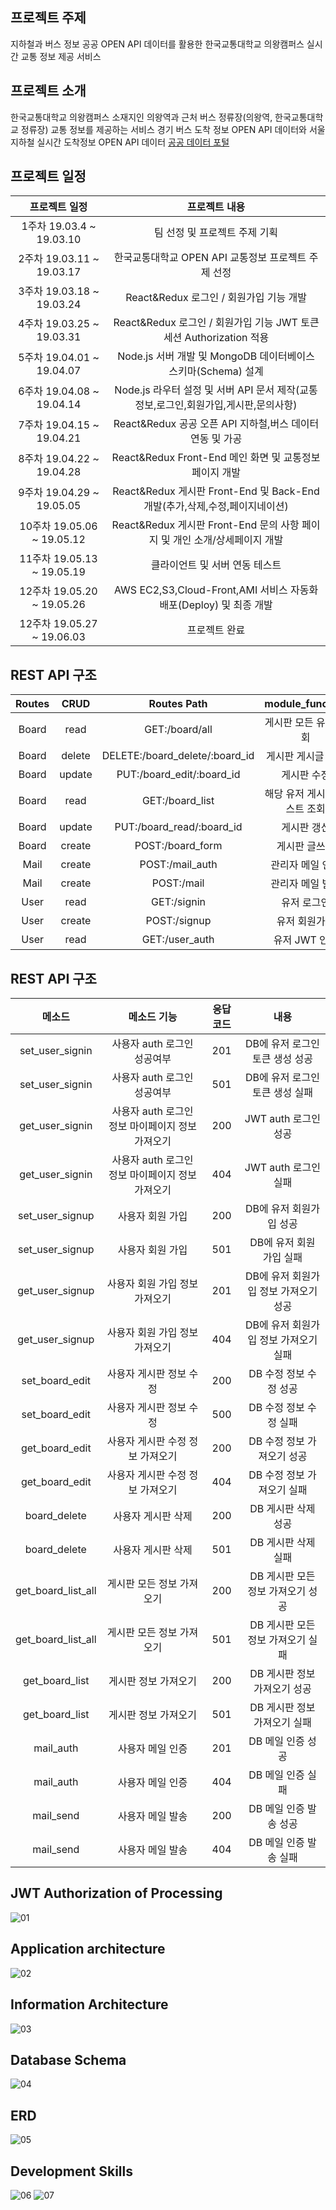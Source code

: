 ## 프로젝트 주제

지하철과 버스 정보 공공 OPEN API 데이터를 활용한 한국교통대학교 의왕캠퍼스 실시간 교통 정보 제공 서비스

## 프로젝트 소개

한국교통대학교 의왕캠퍼스 소재지인 의왕역과 근처 버스 정류장(의왕역, 한국교통대학교 정류장) 교통 정보를 제공하는 서비스
경기 버스 도착 정보 OPEN API 데이터와 서울 지하철 실시간 도착정보 OPEN API 데이터 [공공 데이터 포털](https://www.data.go.kr/)


## 프로젝트 일정


| 프로젝트 일정 | 프로젝트 내용 | 
|:--------:|:--------:|
|1주차 19.03.4 ~ 19.03.10|팀 선정 및 프로젝트 주제 기획|
|2주차 19.03.11 ~ 19.03.17|한국교통대학교 OPEN API 교통정보 프로젝트 주제 선정|
|3주차 19.03.18 ~ 19.03.24|React&Redux 로그인 / 회원가입 기능 개발|
|4주차 19.03.25 ~ 19.03.31|React&Redux 로그인 / 회원가입 기능 JWT 토큰 세션 Authorization 적용|
|5주차 19.04.01 ~ 19.04.07|Node.js 서버 개발 및 MongoDB 데이터베이스 스키마(Schema) 설계|
|6주차 19.04.08 ~ 19.04.14|Node.js 라우터 설정 및 서버 API 문서 제작(교통정보,로그인,회원가입,게시판,문의사항)|
|7주차 19.04.15 ~ 19.04.21|React&Redux 공공 오픈 API 지하철,버스 데이터 연동 및 가공|
|8주차 19.04.22 ~ 19.04.28|React&Redux Front-End 메인 화면 및 교통정보 페이지 개발|
|9주차 19.04.29 ~ 19.05.05|React&Redux 게시판 Front-End 및 Back-End 개발(추가,삭제,수정,페이지네이션)|
|10주차 19.05.06 ~ 19.05.12|React&Redux 게시판 Front-End 문의 사항 페이지 및 개인 소개/상세페이지 개발|
|11주차 19.05.13 ~ 19.05.19|클라이언트 및 서버 연동 테스트|
|12주차 19.05.20 ~ 19.05.26|AWS EC2,S3,Cloud-Front,AMI 서비스 자동화 배포(Deploy) 및 최종 개발|
|12주차 19.05.27 ~ 19.06.03|프로젝트 완료|

## REST API 구조
| Routes | CRUD | Routes Path | module_function| 
|:--------:|:--------:|:--------:|:--------:|
|Board|read|GET:/board/all|게시판 모든 유저 조회|
|Board|delete|DELETE:/board_delete/:board_id|게시판 게시글 삭제|
|Board|update|PUT:/board_edit/:board_id|게시판 수정|
|Board|read|GET:/board_list|해당 유저 게시판 리스트 조회|
|Board|update|PUT:/board_read/:board_id|게시판 갱신|
|Board|create|POST:/board_form|게시판 글쓰기|
|Mail|create|POST:/mail_auth|관리자 메일 인증|
|Mail|create|POST:/mail|관리자 메일 발송|
|User|read|GET:/signin|유저 로그인|
|User|create|POST:/signup|유저 회원가입|
|User|read|GET:/user_auth|유저 JWT 인증|

## REST API 구조
| 메소드 | 메소드 기능 |응답코드| 내용 | 
|:--------:|:--------:|:--------:|:--------:|
|set_user_signin|사용자 auth 로그인 성공여부|201|DB에 유저 로그인 토큰 생성 성공|
|set_user_signin|사용자 auth 로그인 성공여부|501|DB에 유저 로그인 토큰 생성 실패|
|get_user_signin|사용자 auth 로그인 정보 마이페이지 정보 가져오기|200|JWT auth 로그인 성공|
|get_user_signin|사용자 auth 로그인 정보 마이페이지 정보 가져오기|404|JWT auth 로그인 실패|
|set_user_signup|사용자 회원 가입|200|DB에 유저 회원가입 성공|
|set_user_signup|사용자 회원 가입|501|DB에 유저 회원 가입 실패
|get_user_signup|사용자 회원 가입 정보 가져오기|201|DB에 유저 회원가입 정보 가져오기 성공|
|get_user_signup|사용자 회원 가입 정보 가져오기|404|DB에 유저 회원가입 정보 가져오기 실패|
|set_board_edit|사용자 게시판 정보 수정|200|DB 수정 정보 수정 성공|
|set_board_edit|사용자 게시판 정보 수정|500|DB 수정 정보 수정 실패|
|get_board_edit|사용자 게시판 수정 정보 가져오기|200|DB 수정 정보 가져오기 성공|
|get_board_edit|사용자 게시판 수정 정보 가져오기|404|DB 수정 정보 가져오기 실패|
|board_delete|사용자 게시판 삭제|200|DB 게시판 삭제 성공|
|board_delete|사용자 게시판 삭제|501|DB 게시판 삭제 실패|
|get_board_list_all|게시판 모든 정보 가져오기|200|DB 게시판 모든 정보 가져오기 성공|
|get_board_list_all|게시판 모든 정보 가져오기|501|DB 게시판 모든 정보 가져오기 실패|
|get_board_list|게시판 정보 가져오기|200|DB 게시판 정보 가져오기 성공|
|get_board_list|게시판 정보 가져오기|501|DB 게시판 정보 가져오기 실패|
|mail_auth|사용자 메일 인증|201|DB 메일 인증 성공|
|mail_auth|사용자 메일 인증|404|DB 메일 인증 실패|
|mail_send|사용자 메일 발송|200|DB 메일 인증 발송 성공|
|mail_send|사용자 메일 발송|404|DB 메일 인증 발송 실패|

## JWT Authorization of Processing

![01](./image/01.png)

## Application architecture

![02](./image/02.png)

## Information Architecture

![03](./image/03.png)

## Database Schema

![04](./image/04.png)

## ERD

![05](./image/05.png)

## Development Skills

![06](./image/06.png)
![07](./image/07.png)